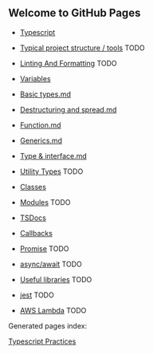 ## Welcome to GitHub Pages

- [Typescript](./content/typescript.md)

- [Typical project structure / tools](./content/project.md) TODO

- [Linting And Formatting](./content/lint-format.md) TODO

- [Variables](./pages/language/variables.md)

- [Basic types.md](./pages/language/basic-types.md)

- [Destructuring and spread.md](./pages/language/destructuring-and-spread.md)

- [Function.md](./pages/language/function.md)

- [Generics.md](./pages/language/generics.md)

- [Type & interface.md](./pages/language/type-interface.md)

- [Utility Types](./pages/language/utility-types.md) TODO

- [Classes](./pages/language/classes.md)

- [Modules](./pages/language/modules.md) TODO

- [TSDocs](./content/tsdocs.md)

- [Callbacks](./pages/language/callbacks.md)

- [Promise](./pages/language/promise.md) TODO

- [async/await](./pages/language/async-await.md) TODO

- [Useful libraries](./content/useful-libraries.md) TODO

- [jest](./content/jest.md) TODO

- [AWS Lambda](./content/lambda.md) TODO

Generated pages index:

[Typescript Practices](./pages/index.md)
